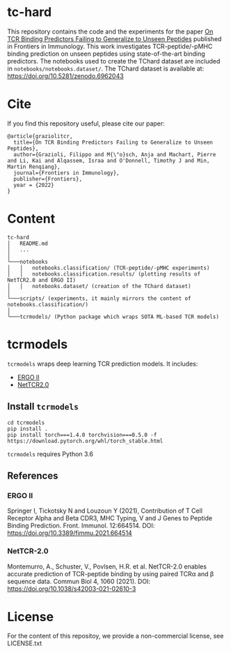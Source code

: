 # tc-hard
This repository contains the code and the experiments for the paper [On TCR Binding Predictors Failing to Generalize to Unseen Peptides](https://www.frontiersin.org/articles/10.3389/fimmu.2022.1014256/) published in Frontiers in Immunology. This work investigates TCR-peptide/-pMHC binding prediction on unseen peptides using state-of-the-art binding predictors.
The notebooks used to create the TChard dataset are included in `notebooks/notebooks.dataset/`.
The TChard dataset is available at: https://doi.org/10.5281/zenodo.6962043

# Cite
If you find this repository useful, please cite our paper:

```
@article{graziolitcr,
  title={On TCR Binding Predictors Failing to Generalize to Unseen Peptides},
  author={Grazioli, Filippo and M{\"o}sch, Anja and Machart, Pierre and Li, Kai and Alqassem, Israa and O'Donnell, Timothy J and Min, Martin Renqiang},
  journal={Frontiers in Immunology},
  publisher={Frontiers},
  year = {2022}
}
```

# Content
```
tc-hard
│   README.md
│   ... 
│     
└───notebooks
│   │   notebooks.classification/ (TCR-peptide/-pMHC experiments)
│   │   notebooks.classification.results/ (plotting results of NetTCR2.0 and ERGO II)
│   │   notebooks.dataset/ (creation of the TChard dataset)   
│   
└───scripts/ (experiments, it mainly mirrors the content of notebooks.classification/)
│   
└───tcrmodels/ (Python package which wraps SOTA ML-based TCR models)
```

# tcrmodels
`tcrmodels` wraps deep learning TCR prediction models.
It includes:
* [ERGO II](https://github.com/IdoSpringer/ERGO-II)
* [NetTCR2.0](https://github.com/mnielLab/NetTCR-2.0)

## Install `tcrmodels`
```
cd tcrmodels
pip install .
pip install torch===1.4.0 torchvision===0.5.0 -f https://download.pytorch.org/whl/torch_stable.html
```

`tcrmodels` requires Python 3.6

## References
### ERGO II
Springer I, Tickotsky N and Louzoun Y (2021), Contribution of T Cell Receptor Alpha and Beta CDR3, MHC Typing, V and J Genes to Peptide Binding Prediction. Front. Immunol. 12:664514. DOI: https://doi.org/10.3389/fimmu.2021.664514

### NetTCR-2.0
Montemurro, A., Schuster, V., Povlsen, H.R. et al. NetTCR-2.0 enables accurate prediction of TCR-peptide binding by using paired TCRα and β sequence data. Commun Biol 4, 1060 (2021). DOI: https://doi.org/10.1038/s42003-021-02610-3

# License
For the content of this repositoy, we provide a non-commercial license, see LICENSE.txt
